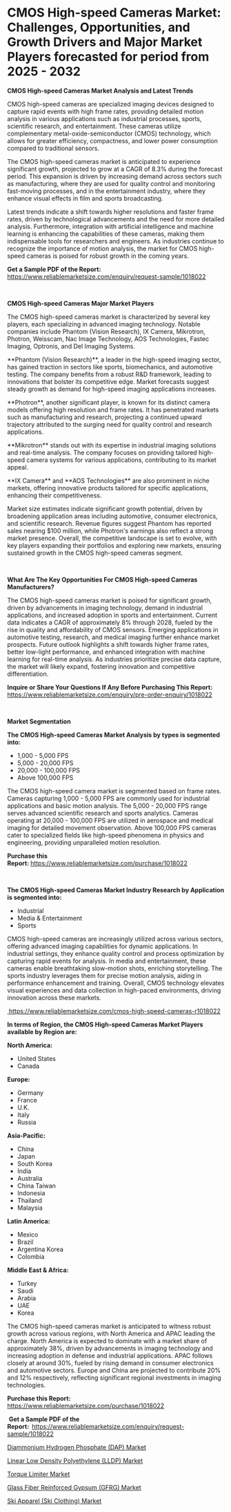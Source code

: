 <p><h1>CMOS High-speed Cameras Market: Challenges, Opportunities, and Growth Drivers and Major Market Players forecasted for period from 2025 - 2032</h1></p><p><strong>CMOS High-speed Cameras Market Analysis and Latest Trends</strong></p>
<p><p>CMOS high-speed cameras are specialized imaging devices designed to capture rapid events with high frame rates, providing detailed motion analysis in various applications such as industrial processes, sports, scientific research, and entertainment. These cameras utilize complementary metal-oxide-semiconductor (CMOS) technology, which allows for greater efficiency, compactness, and lower power consumption compared to traditional sensors.</p><p>The CMOS high-speed cameras market is anticipated to experience significant growth, projected to grow at a CAGR of 8.3% during the forecast period. This expansion is driven by increasing demand across sectors such as manufacturing, where they are used for quality control and monitoring fast-moving processes, and in the entertainment industry, where they enhance visual effects in film and sports broadcasting. </p><p>Latest trends indicate a shift towards higher resolutions and faster frame rates, driven by technological advancements and the need for more detailed analysis. Furthermore, integration with artificial intelligence and machine learning is enhancing the capabilities of these cameras, making them indispensable tools for researchers and engineers. As industries continue to recognize the importance of motion analysis, the market for CMOS high-speed cameras is poised for robust growth in the coming years.</p></p>
<p><strong>Get a Sample PDF of the Report:&nbsp;</strong> <a href="https://www.reliablemarketsize.com/enquiry/request-sample/1018022?utm_campaign=1167&utm_medium=2&utm_source=Github&utm_content=ia&utm_term=21032025&utm_id=cmos-high-speed-cameras">https://www.reliablemarketsize.com/enquiry/request-sample/1018022</a></p>
<p>&nbsp;</p>
<p><strong>CMOS High-speed Cameras Major Market Players</strong></p>
<p><p>The CMOS high-speed cameras market is characterized by several key players, each specializing in advanced imaging technology. Notable companies include Phantom (Vision Research), IX Camera, Mikrotron, Photron, Weisscam, Nac Image Technology, AOS Technologies, Fastec Imaging, Optronis, and Del Imaging Systems.</p><p>**Phantom (Vision Research)**, a leader in the high-speed imaging sector, has gained traction in sectors like sports, biomechanics, and automotive testing. The company benefits from a robust R&D framework, leading to innovations that bolster its competitive edge. Market forecasts suggest steady growth as demand for high-speed imaging applications increases.</p><p>**Photron**, another significant player, is known for its distinct camera models offering high resolution and frame rates. It has penetrated markets such as manufacturing and research, projecting a continued upward trajectory attributed to the surging need for quality control and research applications. </p><p>**Mikrotron** stands out with its expertise in industrial imaging solutions and real-time analysis. The company focuses on providing tailored high-speed camera systems for various applications, contributing to its market appeal. </p><p>**IX Camera** and **AOS Technologies** are also prominent in niche markets, offering innovative products tailored for specific applications, enhancing their competitiveness. </p><p>Market size estimates indicate significant growth potential, driven by broadening application areas including automotive, consumer electronics, and scientific research. Revenue figures suggest Phantom has reported sales nearing $100 million, while Photron's earnings also reflect a strong market presence. Overall, the competitive landscape is set to evolve, with key players expanding their portfolios and exploring new markets, ensuring sustained growth in the CMOS high-speed cameras segment.</p></p>
<p>&nbsp;</p>
<p><strong>What Are The Key Opportunities For CMOS High-speed Cameras Manufacturers?</strong></p>
<p><p>The CMOS high-speed cameras market is poised for significant growth, driven by advancements in imaging technology, demand in industrial applications, and increased adoption in sports and entertainment. Current data indicates a CAGR of approximately 8% through 2028, fueled by the rise in quality and affordability of CMOS sensors. Emerging applications in automotive testing, research, and medical imaging further enhance market prospects. Future outlook highlights a shift towards higher frame rates, better low-light performance, and enhanced integration with machine learning for real-time analysis. As industries prioritize precise data capture, the market will likely expand, fostering innovation and competitive differentiation.</p></p>
<p><strong>Inquire or Share Your Questions If Any Before Purchasing This Report:</strong> <a href="https://www.reliablemarketsize.com/enquiry/pre-order-enquiry/1018022?utm_campaign=1167&utm_medium=2&utm_source=Github&utm_content=ia&utm_term=21032025&utm_id=cmos-high-speed-cameras">https://www.reliablemarketsize.com/enquiry/pre-order-enquiry/1018022</a></p>
<p>&nbsp;</p>
<p><strong>Market Segmentation</strong></p>
<p><strong>The CMOS High-speed Cameras Market Analysis by types is segmented into:</strong></p>
<p><ul><li>1,000 - 5,000 FPS</li><li>5,000 - 20,000 FPS</li><li>20,000 - 100,000 FPS</li><li>Above 100,000 FPS</li></ul></p>
<p><p>The CMOS high-speed camera market is segmented based on frame rates. Cameras capturing 1,000 - 5,000 FPS are commonly used for industrial applications and basic motion analysis. The 5,000 - 20,000 FPS range serves advanced scientific research and sports analytics. Cameras operating at 20,000 - 100,000 FPS are utilized in aerospace and medical imaging for detailed movement observation. Above 100,000 FPS cameras cater to specialized fields like high-speed phenomena in physics and engineering, providing unparalleled motion resolution.</p></p>
<p><strong>Purchase this Report:&nbsp;</strong><a href="https://www.reliablemarketsize.com/purchase/1018022?utm_campaign=1167&utm_medium=2&utm_source=Github&utm_content=ia&utm_term=21032025&utm_id=cmos-high-speed-cameras">https://www.reliablemarketsize.com/purchase/1018022</a></p>
<p>&nbsp;</p>
<p><strong>The CMOS High-speed Cameras Market Industry Research by Application is segmented into:</strong></p>
<p><ul><li>Industrial</li><li>Media & Entertainment</li><li>Sports</li></ul></p>
<p><p>CMOS high-speed cameras are increasingly utilized across various sectors, offering advanced imaging capabilities for dynamic applications. In industrial settings, they enhance quality control and process optimization by capturing rapid events for analysis. In media and entertainment, these cameras enable breathtaking slow-motion shots, enriching storytelling. The sports industry leverages them for precise motion analysis, aiding in performance enhancement and training. Overall, CMOS technology elevates visual experiences and data collection in high-paced environments, driving innovation across these markets.</p></p>
<p><a href="https://www.reliablemarketsize.com/cmos-high-speed-cameras-r1018022?utm_campaign=1167&utm_medium=2&utm_source=Github&utm_content=ia&utm_term=21032025&utm_id=cmos-high-speed-cameras">&nbsp;https://www.reliablemarketsize.com/cmos-high-speed-cameras-r1018022</a></p>
<p><strong>In terms of Region, the CMOS High-speed Cameras Market Players available by Region are:</strong></p>
<p>
    <p> <strong> North America: </strong>
        <ul>
            <li>United States</li>
            <li>Canada</li>
        </ul>
        </p> 
    <p> <strong> Europe: </strong>
        <ul>
            <li>Germany</li>
            <li>France</li>
            <li>U.K.</li>
            <li>Italy</li>
            <li>Russia</li>
        </ul>
        </p> 
    <p> <strong> Asia-Pacific: </strong>
        <ul>
            <li>China</li>
            <li>Japan</li>
            <li>South Korea</li>
            <li>India</li>
            <li>Australia</li>
            <li>China Taiwan</li>
            <li>Indonesia</li>
            <li>Thailand</li>
            <li>Malaysia</li>
        </ul>
        </p> 
    <p> <strong> Latin America: </strong>
        <ul>
            <li>Mexico</li>
            <li>Brazil</li>
            <li>Argentina Korea</li>
            <li>Colombia</li>
        </ul>
        </p> 
    <p> <strong> Middle East & Africa: </strong>
        <ul>
            <li>Turkey</li>
            <li>Saudi</li>
            <li>Arabia</li>
            <li>UAE</li>
            <li>Korea</li>
        </ul>
    </p>
    </p>
<p><p>The CMOS high-speed cameras market is anticipated to witness robust growth across various regions, with North America and APAC leading the charge. North America is expected to dominate with a market share of approximately 38%, driven by advancements in imaging technology and increasing adoption in defense and industrial applications. APAC follows closely at around 30%, fueled by rising demand in consumer electronics and automotive sectors. Europe and China are projected to contribute 20% and 12% respectively, reflecting significant regional investments in imaging technologies.</p></p>
<p><strong>Purchase this Report: </strong><a href="https://www.reliablemarketsize.com/purchase/1018022?utm_campaign=1167&utm_medium=2&utm_source=Github&utm_content=ia&utm_term=21032025&utm_id=cmos-high-speed-cameras">https://www.reliablemarketsize.com/purchase/1018022</a></p>
<p>&nbsp;<strong>Get a Sample PDF of the Report:&nbsp;&nbsp;</strong><a href="https://www.reliablemarketsize.com/enquiry/request-sample/1018022?utm_campaign=1167&utm_medium=2&utm_source=Github&utm_content=ia&utm_term=21032025&utm_id=cmos-high-speed-cameras">https://www.reliablemarketsize.com/enquiry/request-sample/1018022</a></p>
<p><strong></strong></p>
<p><p><a href="https://github.com/XavierTyler76/Market-Research-Report-List-1/blob/main/diammonium-hydrogen-phosphate-dap-market.md?utm_campaign=1167&utm_medium=2&utm_source=Github&utm_content=ia&utm_term=21032025&utm_id=cmos-high-speed-cameras">Diammonium Hydrogen Phosphate (DAP) Market</a></p><p><a href="https://github.com/hammelximalschid/Market-Research-Report-List-1/blob/main/linear-low-density-polyethylene-lldp-market.md?utm_campaign=1167&utm_medium=2&utm_source=Github&utm_content=ia&utm_term=21032025&utm_id=cmos-high-speed-cameras">Linear Low Density Polyethylene (LLDP) Market</a></p><p><a href="https://github.com/antonioc6hal/Market-Research-Report-List-1/blob/main/torque-limiter-market.md?utm_campaign=1167&utm_medium=2&utm_source=Github&utm_content=ia&utm_term=21032025&utm_id=cmos-high-speed-cameras">Torque Limiter Market</a></p><p><a href="https://github.com/rodinayygacklezi/Market-Research-Report-List-1/blob/main/glass-fiber-reinforced-gypsum-gfrg-market.md?utm_campaign=1167&utm_medium=2&utm_source=Github&utm_content=ia&utm_term=21032025&utm_id=cmos-high-speed-cameras">Glass Fiber Reinforced Gypsum (GFRG) Market</a></p><p><a href="https://github.com/osbornrdaflalo/Market-Research-Report-List-1/blob/main/ski-apparel-ski-clothing-market.md?utm_campaign=1167&utm_medium=2&utm_source=Github&utm_content=ia&utm_term=21032025&utm_id=cmos-high-speed-cameras">Ski Apparel (Ski Clothing) Market</a></p></p>